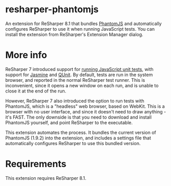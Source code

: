 # resharper-phantomjs

An extension for ReSharper 8.1 that bundles [PhantomJS](http://phantomjs.org) and automatically configures ReSharper to use it when running JavaScript tests. You can install the extension from ReSharper's Extension Manager dialog.

# More info

ReSharper 7 introduced support for [running JavaScript unit tests](http://blogs.jetbrains.com/dotnet/2012/07/unit-testing-improvements-in-resharper-7/), with support for [Jasmine](https://jasmine.github.io/) and [QUnit](http://qunitjs.com/). By default, tests are run in the system browser, and reported in the normal ReSharper test runner. This is inconvenient, since it opens a new window on each run, and is unable to close it at the end of the run.

However, ReSharper 7 also introduced the option to run tests with PhantomJS, which is a "headless" web browser, based on WebKit. This is a browser with no user interface, and since it doesn't need to draw anything - it's FAST. The only downside is that you need to download and install PhantomJS yourself, and point ReSharper to the executable.

This extension automates the process. It bundles the current version of PhantomJS (1.9.2) into the extension, and includes a settings file that automatically configures ReSharper to use this bundled version.

# Requirements

This extension requires ReSharper 8.1.
